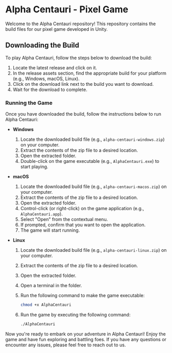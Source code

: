 # Alpha Centauri - Pixel Game

Welcome to the Alpha Centauri repository! This repository contains the build files for our pixel game developed in Unity. 

## Downloading the Build

To play Alpha Centauri, follow the steps below to download the build:

1. Locate the latest release and click on it.
2. In the release assets section, find the appropriate build for your platform (e.g., Windows, macOS, Linux).
3. Click on the download link next to the build you want to download.
4. Wait for the download to complete.

### Running the Game

Once you have downloaded the build, follow the instructions below to run Alpha Centauri:

- **Windows**
  1. Locate the downloaded build file (e.g., `alpha-centauri-windows.zip`) on your computer.
  2. Extract the contents of the zip file to a desired location.
  3. Open the extracted folder.
  4. Double-click on the game executable (e.g., `AlphaCentauri.exe`) to start playing.

- **macOS**
  1. Locate the downloaded build file (e.g., `alpha-centauri-macos.zip`) on your computer.
  2. Extract the contents of the zip file to a desired location.
  3. Open the extracted folder.
  4. Control-click (or right-click) on the game application (e.g., `AlphaCentauri.app`).
  5. Select "Open" from the contextual menu.
  6. If prompted, confirm that you want to open the application.
  7. The game will start running.

- **Linux**
  1. Locate the downloaded build file (e.g., `alpha-centauri-linux.zip`) on your computer.
  2. Extract the contents of the zip file to a desired location.
  3. Open the extracted folder.
  4. Open a terminal in the folder.
  5. Run the following command to make the game executable:

     ```bash
     chmod +x AlphaCentauri
     ```

  6. Run the game by executing the following command:

     ```bash
     ./AlphaCentauri
     ```

Now you're ready to embark on your adventure in Alpha Centauri! Enjoy the game and have fun exploring and battling foes. If you have any questions or encounter any issues, please feel free to reach out to us.
